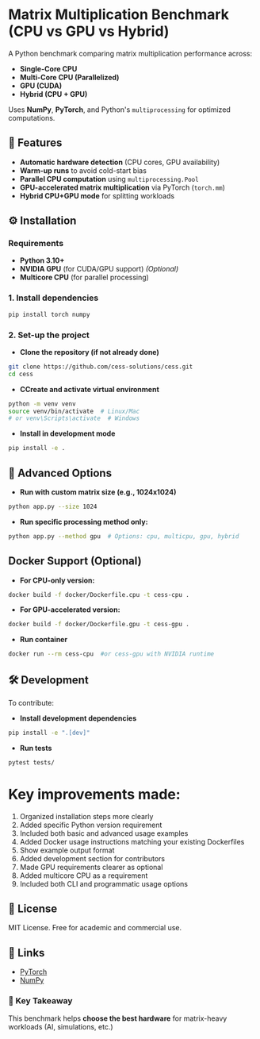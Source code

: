 # Matrix Multiplication Benchmark (CPU vs GPU vs Hybrid)

A Python benchmark comparing matrix multiplication performance across:
- **Single-Core CPU**
- **Multi-Core CPU (Parallelized)**
- **GPU (CUDA)**
- **Hybrid (CPU + GPU)**

Uses **NumPy**, **PyTorch**, and Python's `multiprocessing` for optimized computations.

## 🚀 Features
- **Automatic hardware detection** (CPU cores, GPU availability)
- **Warm-up runs** to avoid cold-start bias
- **Parallel CPU computation** using `multiprocessing.Pool`
- **GPU-accelerated matrix multiplication** via PyTorch (`torch.mm`)
- **Hybrid CPU+GPU mode** for splitting workloads

## ⚙️ Installation

### Requirements
- **Python 3.10+**
- **NVIDIA GPU** (for CUDA/GPU support) *(Optional)*
- **Multicore CPU** (for parallel processing)

### 1. Install dependencies

```bash
pip install torch numpy
```
### 2. Set-up the project
- **Clone the repository (if not already done)**

```bash
git clone https://github.com/cess-solutions/cess.git
cd cess
```

- **CCreate and activate virtual environment**

```bash
python -m venv venv
source venv/bin/activate  # Linux/Mac
# or venv\Scripts\activate  # Windows
```

- **Install in development mode**

```bash
pip install -e .
```
## 🚀 Advanced Options

- **Run with custom matrix size (e.g., 1024x1024)**

```bash
python app.py --size 1024
```

- **Run specific processing method only:**

```bash
python app.py --method gpu  # Options: cpu, multicpu, gpu, hybrid
```

## Docker Support (Optional)

- **For CPU-only version:**

```bash 
docker build -f docker/Dockerfile.cpu -t cess-cpu .
```

- **For GPU-accelerated version:**

```bash 
docker build -f docker/Dockerfile.gpu -t cess-gpu .
```

- **Run container**

```bash 
docker run --rm cess-cpu  #or cess-gpu with NVIDIA runtime
```

## 🛠️ Development

To contribute:

- **Install development dependencies**

```bash
pip install -e ".[dev]"
```
- **Run tests**

```bash 
pytest tests/
```

# Key improvements made:
1. Organized installation steps more clearly
2. Added specific Python version requirement
3. Included both basic and advanced usage examples
4. Added Docker usage instructions matching your existing Dockerfiles
5. Show example output format
6. Added development section for contributors
7. Made GPU requirements clearer as optional
8. Added multicore CPU as a requirement
9. Included both CLI and programmatic usage options

## 📜 License

MIT License. Free for academic and commercial use.

## 🔗 Links

- [PyTorch](https://pytorch.org/docs/stable/generated/torch.mm.html)
- [NumPy](https://numpy.org/doc/stable/reference/generated/numpy.xml.html)

### 🎯 Key Takeaway

This benchmark helps **choose the best hardware** for matrix-heavy workloads (AI, simulations, etc.)
